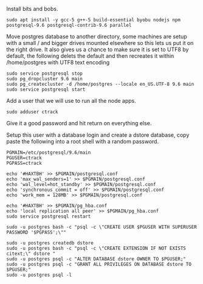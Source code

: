 


Install bits and bobs.

	sudo apt install -y gcc-5 g++-5 build-essential byobu nodejs npm postgresql-9.6 postgresql-contrib-9.6 parallel


Move postgres database to another directory, some machines are setup 
with a small / and bigger drives mounted elsewhere so this lets us put 
it on the right drive. It also gives us a chance to make sure it is set 
to UTF8 by default, the following delets the default and then recreates 
it within /home/postgres with UTF8 text encoding

	sudo service postgresql stop
	sudo pg_dropcluster 9.6 main
	sudo pg_createcluster -d /home/postgres --locale en_US.UTF-8 9.6 main
	sudo service postgresql start
	

Add a user that we will use to run all the node apps.

	sudo adduser ctrack

Give it a good password and hit return on everything else.


Setup this user with a database login and create a dstore database, 
copy paste the following into a root shell with a random password.

	PGMAIN=/etc/postgresql/9.6/main
	PGUSER=ctrack
	PGPASS=ctrack

	echo '#HAXTBH' >> $PGMAIN/postgresql.conf
	echo 'max_wal_senders=1' >> $PGMAIN/postgresql.conf
	echo 'wal_level=hot_standby' >> $PGMAIN/postgresql.conf
	echo 'synchronous_commit = off' >> $PGMAIN/postgresql.conf
	echo 'work_mem = 128MB' >> $PGMAIN/postgresql.conf

	echo '#HAXTBH' >> $PGMAIN/pg_hba.conf
	echo 'local replication all peer' >> $PGMAIN/pg_hba.conf
	sudo service postgresql restart

	sudo -u postgres bash -c "psql -c \"CREATE USER $PGUSER WITH SUPERUSER PASSWORD '$PGPASS';\""

	sudo -u postgres createdb dstore
	sudo -u postgres bash -c "psql -c \"CREATE EXTENSION IF NOT EXISTS citext;\" dstore "
	sudo -u postgres psql -c "ALTER DATABASE dstore OWNER TO $PGUSER;"
	sudo -u postgres psql -c "GRANT ALL PRIVILEGES ON DATABASE dstore TO $PGUSER;"
	sudo -u postgres psql -l
